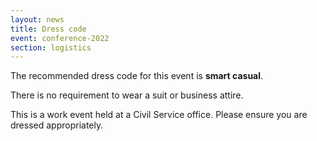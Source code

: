 ```yaml
---
layout: news
title: Dress code
event: conference-2022
section: logistics
---
```

The recommended dress code for this event is **smart casual**.

There is no requirement to wear a suit or business attire. 

This is a work event held at a Civil Service office. Please ensure you are dressed appropriately.